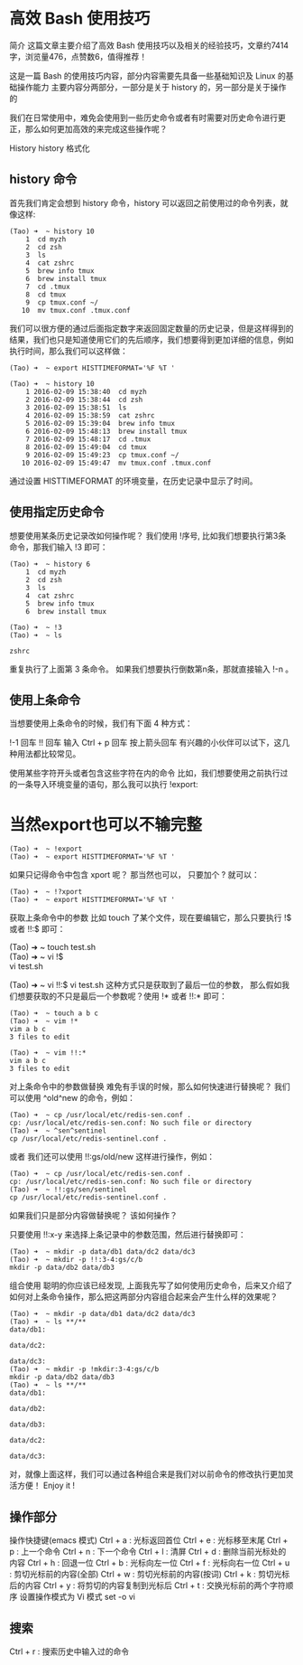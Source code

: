  #  高效 Bash 使用技巧
简介  这篇文章主要介绍了高效 Bash 使用技巧以及相关的经验技巧，文章约7414字，浏览量476，点赞数6，值得推荐！

这是一篇 Bash 的使用技巧内容，部分内容需要先具备一些基础知识及 Linux 的基础操作能力
主要内容分两部分，一部分是关于 history 的，另一部分是关于操作的

我们在日常使用中，难免会使用到一些历史命令或者有时需要对历史命令进行更正，那么如何更加高效的来完成这些操作呢？

History
history 格式化

## history 命令

首先我们肯定会想到 history 命令，history 可以返回之前使用过的命令列表，就像这样:

```
(Tao) ➜  ~ history 10
    1  cd myzh
    2  cd zsh
    3  ls
    4  cat zshrc
    5  brew info tmux
    6  brew install tmux
    7  cd .tmux
    8  cd tmux
    9  cp tmux.conf ~/
   10  mv tmux.conf .tmux.conf
```

我们可以很方便的通过后面指定数字来返回固定数量的历史记录，但是这样得到的结果，我们也只是知道使用它们的先后顺序，我们想要得到更加详细的信息，例如执行时间，那么我们可以这样做：

```
(Tao) ➜  ~ export HISTTIMEFORMAT='%F %T '

(Tao) ➜  ~ history 10
    1 2016-02-09 15:38:40  cd myzh
    2 2016-02-09 15:38:44  cd zsh
    3 2016-02-09 15:38:51  ls
    4 2016-02-09 15:38:59  cat zshrc
    5 2016-02-09 15:39:04  brew info tmux
    6 2016-02-09 15:48:13  brew install tmux
    7 2016-02-09 15:48:17  cd .tmux
    8 2016-02-09 15:49:04  cd tmux
    9 2016-02-09 15:49:23  cp tmux.conf ~/
   10 2016-02-09 15:49:47  mv tmux.conf .tmux.conf
```

通过设置 HISTTIMEFORMAT 的环境变量，在历史记录中显示了时间。

## 使用指定历史命令

想要使用某条历史记录改如何操作呢？ 我们使用 !序号, 比如我们想要执行第3条命令，那我们输入 !3 即可：

```
(Tao) ➜  ~ history 6
    1  cd myzh
    2  cd zsh
    3  ls
    4  cat zshrc
    5  brew info tmux
    6  brew install tmux

(Tao) ➜  ~ !3
(Tao) ➜  ~ ls

zshrc
```

重复执行了上面第 3 条命令。 如果我们想要执行倒数第n条，那就直接输入 !-n 。

## 使用上条命令

当想要使用上条命令的时候，我们有下面 4 种方式：

!-1 回车
!! 回车
输入 Ctrl + p 回车
按上箭头回车
有兴趣的小伙伴可以试下，这几种用法都比较常见。

使用某些字符开头或者包含这些字符在内的命令
比如，我们想要使用之前执行过的一条导入环境变量的语句，那么我可以执行 !export:

# 当然export也可以不输完整
```
(Tao) ➜  ~ !export    
(Tao) ➜  ~ export HISTTIMEFORMAT='%F %T '
```

如果只记得命令中包含 xport 呢？ 那当然也可以， 只要加个 ? 就可以：

```
(Tao) ➜  ~ !?xport    
(Tao) ➜  ~ export HISTTIMEFORMAT='%F %T '
```

获取上条命令中的参数
比如 touch 了某个文件，现在要编辑它，那么只要执行 !$ 或者 !!:$ 即可：

(Tao) ➜  ~ touch test.sh   
(Tao) ➜  ~ vi !$   
vi test.sh

(Tao) ➜  ~ vi !!:$
vi test.sh
这种方式只是获取到了最后一位的参数， 那么假如我们想要获取的不只是最后一个参数呢？使用 !* 或者 !!:* 即可：

```
(Tao) ➜  ~ touch a b c
(Tao) ➜  ~ vim !*
vim a b c
3 files to edit

(Tao) ➜  ~ vim !!:*
vim a b c
3 files to edit
```

对上条命令中的参数做替换
难免有手误的时候，那么如何快速进行替换呢？ 我们可以使用 ^old^new 的命令，例如：

```
(Tao) ➜  ~ cp /usr/local/etc/redis-sen.conf .
cp: /usr/local/etc/redis-sen.conf: No such file or directory
(Tao) ➜  ~ ^sen^sentinel
cp /usr/local/etc/redis-sentinel.conf .
```

或者 我们还可以使用 !!:gs/old/new 这样进行操作，例如：

```
(Tao) ➜  ~ cp /usr/local/etc/redis-sen.conf .
cp: /usr/local/etc/redis-sen.conf: No such file or directory
(Tao) ➜  ~ !!:gs/sen/sentinel
cp /usr/local/etc/redis-sentinel.conf .
```

如果我们只是部分内容做替换呢？ 该如何操作？

只要使用 !!:x-y 来选择上条记录中的参数范围，然后进行替换即可：

```
(Tao) ➜  ~ mkdir -p data/db1 data/dc2 data/dc3
(Tao) ➜  ~ mkdir -p !!:3-4:gs/c/b
mkdir -p data/db2 data/db3
```
组合使用
聪明的你应该已经发现, 上面我先写了如何使用历史命令，后来又介绍了如何对上条命令操作，那么把这两部分内容组合起来会产生什么样的效果呢？

```
(Tao) ➜  ~ mkdir -p data/db1 data/dc2 data/dc3
(Tao) ➜  ~ ls **/**
data/db1:

data/dc2:

data/dc3:
(Tao) ➜  ~ mkdir -p !mkdir:3-4:gs/c/b
mkdir -p data/db2 data/db3
(Tao) ➜  ~ ls **/**
data/db1:

data/db2:

data/db3:

data/dc2:

data/dc3:
```

对，就像上面这样，我们可以通过各种组合来是我们对以前命令的修改执行更加灵活方便！ Enjoy it !

## 操作部分

操作快捷键(emacs 模式)
Ctrl + a : 光标返回首位
Ctrl + e : 光标移至末尾
Ctrl + p : 上一个命令
Ctrl + n : 下一个命令
Ctrl + l : 清屏
Ctrl + d : 删除当前光标处的内容
Ctrl + h : 回退一位
Ctrl + b : 光标向左一位
Ctrl + f : 光标向右一位
Ctrl + u : 剪切光标前的内容(全部)
Ctrl + w : 剪切光标前的内容(按词)
Ctrl + k : 剪切光标后的内容
Ctrl + y : 将剪切的内容复制到光标后
Ctrl + t : 交换光标前的两个字符顺序
设置操作模式为 Vi 模式
set -o vi

## 搜索

Ctrl + r : 搜索历史中输入过的命令